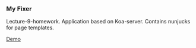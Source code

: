 ### My Fixer

Lecture-9-homework. Application based on Koa-server. Contains nunjucks for page templates.

[Demo](https://my-fixer-koa.herokuapp.com/)
